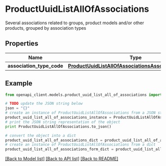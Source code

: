 # ProductUuidListAllOfAssociations

Several associations related to groups, product models and/or other products, grouped by association types

## Properties
Name | Type | Description | Notes
------------ | ------------- | ------------- | -------------
**association_type_code** | [**ProductUuidListAllOfAssociationsAssociationTypeCode**](ProductUuidListAllOfAssociationsAssociationTypeCode.md) |  | [optional] 

## Example

```python
from openapi_client.models.product_uuid_list_all_of_associations import ProductUuidListAllOfAssociations

# TODO update the JSON string below
json = "{}"
# create an instance of ProductUuidListAllOfAssociations from a JSON string
product_uuid_list_all_of_associations_instance = ProductUuidListAllOfAssociations.from_json(json)
# print the JSON string representation of the object
print ProductUuidListAllOfAssociations.to_json()

# convert the object into a dict
product_uuid_list_all_of_associations_dict = product_uuid_list_all_of_associations_instance.to_dict()
# create an instance of ProductUuidListAllOfAssociations from a dict
product_uuid_list_all_of_associations_form_dict = product_uuid_list_all_of_associations.from_dict(product_uuid_list_all_of_associations_dict)
```
[[Back to Model list]](../README.md#documentation-for-models) [[Back to API list]](../README.md#documentation-for-api-endpoints) [[Back to README]](../README.md)


